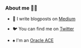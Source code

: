 ### About me 👩‍💻


- 📝 I write blogposts on [Medium](https://medium.com/@jasminfluri)

- 🐦 You can find me on [Twitter](https://twitter.com/jasminfluri)

- ♠ I'm an [Oracle ACE](https://apexapps.oracle.com/pls/apex/f?p=119297:3::::::)
